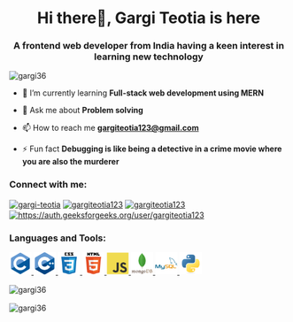 <h1 align="center">Hi there👋, Gargi Teotia is here</h1>
<h3 align="center">A frontend web developer from India having a keen interest in learning new technology</h3>

<p align="left"> <img src="https://komarev.com/ghpvc/?username=gargi36&label=Profile%20views&color=0e75b6&style=flat" alt="gargi36" /> </p>

- 🌱 I’m currently learning **Full-stack web development using MERN**

- 💬 Ask me about **Problem solving**

- 📫 How to reach me **gargiteotia123@gmail.com**

- ⚡ Fun fact **Debugging is like being a detective in a crime movie where you are also the murderer**

<h3 align="left">Connect with me:</h3>
<p align="left">
<a href="https://linkedin.com/in/gargi-teotia" target="blank"><img align="center" src="https://raw.githubusercontent.com/rahuldkjain/github-profile-readme-generator/master/src/images/icons/Social/linked-in-alt.svg" alt="gargi-teotia" height="30" width="40" /></a>
<a href="https://www.hackerrank.com/gargiteotia123" target="blank"><img align="center" src="https://raw.githubusercontent.com/rahuldkjain/github-profile-readme-generator/master/src/images/icons/Social/hackerrank.svg" alt="gargiteotia123" height="30" width="40" /></a>
<a href="https://www.leetcode.com/gargiteotia123" target="blank"><img align="center" src="https://raw.githubusercontent.com/rahuldkjain/github-profile-readme-generator/master/src/images/icons/Social/leet-code.svg" alt="gargiteotia123" height="30" width="40" /></a>
<a href="https://auth.geeksforgeeks.org/user/https://auth.geeksforgeeks.org/user/gargiteotia123" target="blank"><img align="center" src="https://raw.githubusercontent.com/rahuldkjain/github-profile-readme-generator/master/src/images/icons/Social/geeks-for-geeks.svg" alt="https://auth.geeksforgeeks.org/user/gargiteotia123" height="30" width="40" /></a>
</p>

<h3 align="left">Languages and Tools:</h3>
<p align="left"> <a href="https://www.cprogramming.com/" target="_blank" rel="noreferrer"> <img src="https://raw.githubusercontent.com/devicons/devicon/master/icons/c/c-original.svg" alt="c" width="40" height="40"/> </a> <a href="https://www.w3schools.com/cpp/" target="_blank" rel="noreferrer"> <img src="https://raw.githubusercontent.com/devicons/devicon/master/icons/cplusplus/cplusplus-original.svg" alt="cplusplus" width="40" height="40"/> </a> <a href="https://www.w3schools.com/css/" target="_blank" rel="noreferrer"> <img src="https://raw.githubusercontent.com/devicons/devicon/master/icons/css3/css3-original-wordmark.svg" alt="css3" width="40" height="40"/> </a> <a href="https://www.w3.org/html/" target="_blank" rel="noreferrer"> <img src="https://raw.githubusercontent.com/devicons/devicon/master/icons/html5/html5-original-wordmark.svg" alt="html5" width="40" height="40"/> </a> <a href="https://developer.mozilla.org/en-US/docs/Web/JavaScript" target="_blank" rel="noreferrer"> <img src="https://raw.githubusercontent.com/devicons/devicon/master/icons/javascript/javascript-original.svg" alt="javascript" width="40" height="40"/> </a> <a href="https://www.mongodb.com/" target="_blank" rel="noreferrer"> <img src="https://raw.githubusercontent.com/devicons/devicon/master/icons/mongodb/mongodb-original-wordmark.svg" alt="mongodb" width="40" height="40"/> </a> <a href="https://www.mysql.com/" target="_blank" rel="noreferrer"> <img src="https://raw.githubusercontent.com/devicons/devicon/master/icons/mysql/mysql-original-wordmark.svg" alt="mysql" width="40" height="40"/> </a> <a href="https://www.python.org" target="_blank" rel="noreferrer"> <img src="https://raw.githubusercontent.com/devicons/devicon/master/icons/python/python-original.svg" alt="python" width="40" height="40"/> </a> </p>

<p><img align="center" src="https://github-readme-stats.vercel.app/api/top-langs?username=gargi36&show_icons=true&locale=en&layout=compact" alt="gargi36" /></p>

<p><img align="center" src="https://github-readme-streak-stats.herokuapp.com/?user=gargi36&" alt="gargi36" /></p>
